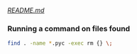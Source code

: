 _[README.md](README.md)_

### Running a command on files found

```bash
find . -name *.pyc -exec rm {} \;
```